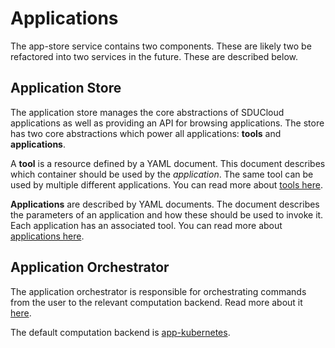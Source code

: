 # Applications

The app-store service contains two components. These are likely two be
refactored into two services in the future. These are described below.

## Application Store

The application store manages the core abstractions of SDUCloud applications
as well as providing an API for browsing applications. The store has two core
abstractions which power all applications: __tools__ and __applications__.

A __tool__ is a resource defined by a YAML document. This document describes
which container should be used by the _application_. The same tool can be
used by multiple different applications. You can read more about [tools
here](./wiki/tools.md).

__Applications__ are described by YAML documents. The document describes the
parameters of an application and how these should be used to invoke it. Each
application has an associated tool. You can read more about [applications
here](./wiki/apps.md).

## Application Orchestrator

The application orchestrator is responsible for orchestrating commands from
the user to the relevant computation backend. Read more about it
[here](./wiki/orchestrator).

The default computation backend is [app-kubernetes](../app-kubernetes-service).
